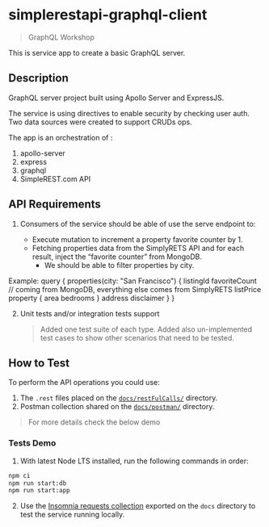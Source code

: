 # simplerestapi-graphql-client

> GraphQL Workshop

This is service app to create a basic GraphQL server.

## Description

GraphQL server project built using Apollo Server and ExpressJS.

The service is using directives to enable security by checking user auth. Two data sources were created to support CRUDs ops.

The app is an orchestration of :

1. apollo-server
2. express
3. graphql
4. SimpleREST.com API

## API Requirements

1. Consumers of the service should be able of use the serve endpoint to:

    - Execute mutation to increment a property favorite counter by 1.
    - Fetching properties data from the SimplyRETS API and for each result, inject the “favorite counter” from MongoDB.
        - We should be able to filter properties by city.

Example:
query {
properties(city: "San Francisco") {
listingId
favoriteCount // coming from MongoDB, everything else comes from SimplyRETS
listPrice
property {
area
bedrooms
}
address
disclaimer
}
}

2. Unit tests and/or integration tests support
    > Added one test suite of each type. Added also un-implemented test cases to show other scenarios that need to be tested.

## How to Test

To perform the API operations you could use:

1. The `.rest` files placed on the [`docs/restFulCalls/`](https://github.com/rproenza86/taco-chef-service/tree/master/docs/restFulCalls) directory.
2. Postman collection shared on the [`docs/postman/`](https://github.com/rproenza86/taco-chef-service/tree/master/docs/postman/) directory.

> For more details check the below demo

### Tests Demo

1. With latest Node LTS installed, run the following commands in order:

```sh
npm ci
npm run start:db
npm run start:app
```

2. Use the [Insomnia requests collection](docs/serviceRequestsCollection/Insomnia_SimpleREST.json) exported on the `docs` directory
   to test the service running locally.
